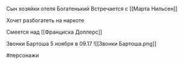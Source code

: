 Сын хозяйки отеля
Богатенький
Встречается с [[Марта Нильсен]]

Хочет разбогатеть на наркоте

Смеется над [[Франциска Доплерс]]

Звонки Бартоша 5 ноября в 09.17
![[Звонки Бартоша.png]]

#персонажи 